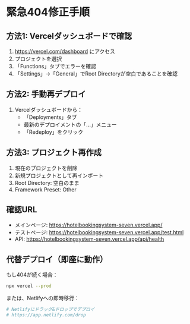 # 緊急404修正手順

## 方法1: Vercelダッシュボードで確認

1. https://vercel.com/dashboard にアクセス
2. プロジェクトを選択
3. 「Functions」タブでエラーを確認
4. 「Settings」→「General」でRoot Directoryが空白であることを確認

## 方法2: 手動再デプロイ

1. Vercelダッシュボードから：
   - 「Deployments」タブ
   - 最新のデプロイメントの「...」メニュー
   - 「Redeploy」をクリック

## 方法3: プロジェクト再作成

1. 現在のプロジェクトを削除
2. 新規プロジェクトとして再インポート
3. Root Directory: 空白のまま
4. Framework Preset: Other

## 確認URL

- メインページ: https://hotelbookingsystem-seven.vercel.app/
- テストページ: https://hotelbookingsystem-seven.vercel.app/test.html
- API: https://hotelbookingsystem-seven.vercel.app/api/health

## 代替デプロイ（即座に動作）

もし404が続く場合：
```bash
npx vercel --prod
```

または、Netlifyへの即時移行：
```bash
# Netlifyにドラッグ&ドロップでデプロイ
# https://app.netlify.com/drop
```